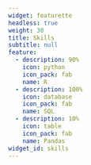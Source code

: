```yaml
---
widget: featurette
headless: true
weight: 30
title: Skills
subtitle: null
feature:
  - description: 90%
    icon: python
    icon_pack: fab
    name: R
  - description: 100%
    icon: database
    icon_pack: fab
    name: SQL
  - description: 10%
    icon: table
    icon_pack: fab
    name: Pandas
widget_id: skills
---
```

